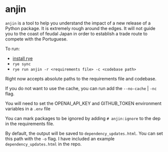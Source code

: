 # anjin

`anjin` is a tool to help you understand the impact of a new release of a Python package.  It is extremely rough around the edges.  It will not guide you to the coast of feudal Japan in order to establish a trade route to compete with the Portuguese.

To run:
- [install rye](https://rye.run/docs/installation)
- `rye sync`
- `rye run anjin -r <requirements file> -c <codebase path>`

Right now accepts absolute paths to the requirements file and codebase.

If you do not want to use the cache, you can run add the `--no-cache` | `-nc` flag.

You will need to set the OPENAI_API_KEY and GITHUB_TOKEN environment variables in a `.env` file

You can mark packages to be ignored by adding `# anjin:ignore` to the dep in the requirements file.

By default, the output will be saved to `dependency_updates.html`. You can set this path with the `-o` flag. I have included an example `dependency_updates.html` in the repo.
